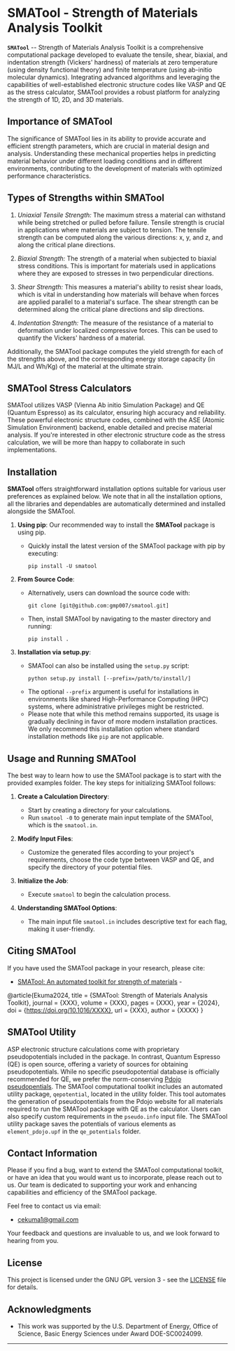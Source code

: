 # SMATool - Strength of Materials Analysis Toolkit 


**`SMATool`** -- Strength of Materials Analysis Toolkit is a comprehensive computational package developed to evaluate the tensile, shear, biaxial, and indentation strength (Vickers' hardness) of materials at zero temperature (using density functional theory) and finite temperature (using ab-initio molecular dynamics). Integrating advanced algorithms and leveraging the capabilities of well-established electronic structure codes like VASP and QE as the stress calculator, SMATool provides a robust platform for analyzing the strength of 1D, 2D, and 3D materials.

## Importance of SMATool
The significance of SMATool lies in its ability to provide accurate and efficient strength parameters, which are crucial in material design and analysis. Understanding these mechanical properties helps in predicting material behavior under different loading conditions and in different environments, contributing to the development of materials with optimized performance characteristics.

## Types of Strengths within SMATool
1. *Uniaxial Tensile Strength:* The maximum stress a material can withstand while being stretched or pulled before failure. Tensile strength is crucial in applications where materials are subject to tension. The tensile strength can be computed along the various directions: x, y, and z, and along the critical plane directions. 

2. *Biaxial Strength:* The strength of a material when subjected to biaxial stress conditions. This is important for materials used in applications where they are exposed to stresses in two perpendicular directions.

3. *Shear Strength:* This measures a material's ability to resist shear loads, which is vital in understanding how materials will behave when forces are applied parallel to a material's surface. The shear strength can be determined along the critical plane directions and slip directions. 


4. *Indentation Strength:* The measure of the resistance of a material to deformation under localized compressive forces. This can be used to quantify the Vickers' hardness of a material.

Additionally, the SMATool package computes the yield strength for each of the strengths above, and the corresponding energy storage capacity (in MJ/L and Wh/Kg) of the material at the ultimate strain. 

## SMATool Stress Calculators
SMATool utilizes VASP (Vienna Ab initio Simulation Package) and QE (Quantum Espresso) as its calculator, ensuring high accuracy and reliability. These powerful electronic structure codes, combined with the ASE (Atomic Simulation Environment) backend, enable detailed and precise material analysis. If you're interested in other electronic structure code as the stress calculation, we will be more than happy to collaborate in such implementations.


## Installation
**SMATool** offers straightforward installation options suitable for various user preferences as explained below. We note that in all the installation options, all the libraries and dependables are automatically determined and installed alongside the SMATool. 

1. **Using pip**: Our recommended way to install the **SMATool** package is using pip. 
   - Quickly install the latest version of the SMATool package with pip by executing: 
     ```
     pip install -U smatool
     ```

2. **From Source Code**:
   - Alternatively, users can download the source code with:
     ```
     git clone [git@github.com:gmp007/smatool.git]
     ```
   - Then, install SMATool by navigating to the master directory and running:
     ```
     pip install .
     ```

3. **Installation via setup.py**:
   - SMATool can also be installed using the `setup.py` script:
     ```
     python setup.py install [--prefix=/path/to/install/]
     ```
   - The optional `--prefix` argument is useful for installations in environments like shared High-Performance Computing (HPC) systems, where administrative privileges might be restricted.
   - Please note that while this method remains supported, its usage is gradually declining in favor of more modern installation practices. We only recommend this installation option where standard installation methods like `pip` are not applicable.
   
## Usage and Running SMATool

The best way to learn how to use the SMATool package is to start with the provided examples folder. The key steps for initializing SMATool follows:

1. **Create a Calculation Directory**:
   - Start by creating a directory for your calculations.
   - Run `smatool -0` to generate main input template of the SMATool, which is the `smatool.in`.

2. **Modify Input Files**:
   - Customize the generated files according to your project's requirements, choose the code type between VASP and QE, and specify the directory of your potential files. 

3. **Initialize the Job**:
   - Execute `smatool` to begin the calculation process.

4. **Understanding SMATool Options**:
   - The main input file `smatool.in` includes descriptive text for each flag, making it user-friendly.

## Citing SMATool
If you have used the SMATool package in your research, please cite:
  - [SMATool: An automated toolkit for strength of materials](https://doi.org/10.1016/XXXXX) - 

@article{Ekuma2024,
  title = {SMATool: Strength of Materials Analysis Toolkit},
  journal = {XXX},
  volume = {XXX},
  pages = {XXX},
  year = {2024},
  doi = {https://doi.org/10.1016/XXXX},
  url = {XXX},
  author = {XXXX}
}

## SMATool Utility
ASP electronic structure calculations come with proprietary pseudopotentials included in the package. In contrast, Quantum Espresso (QE) is open source, offering a variety of sources for obtaining pseudopotentials. While no specific pseudopotential database is officially recommended for QE, we prefer the norm-conserving [Pdojo pseudopentials](http://www.pseudo-dojo.org/). The SMATool computational toolkit includes an automated utility package, `qepotential`, located in the utility folder. This tool automates the generation of pseudopotentials from the Pdojo website for all materials required to run the SMATool package with QE as the calculator. Users can also specify custom requirements in the `pseudo.info` input file. The SMATool utility package saves the potentials of various elements as `element_pdojo.upf` in the `qe_potentials` folder.


## Contact Information
Please if you find a bug, want to extend the SMATool computational toolkit, or have an idea that you would want us to incorporate, please reach out to us. Our team is dedicated to supporting your work and enhancing capabilities and efficiency of the SMATool package.

Feel free to contact us via email:
- [cekuma1@gmail.com](mailto:cekuma1@gmail.com)

Your feedback and questions are invaluable to us, and we look forward to hearing from you.

## License

This project is licensed under the GNU GPL version 3 - see the [LICENSE](LICENSE) file for details.

## Acknowledgments

- This work was supported by the U.S. Department of Energy, Office of Science, Basic Energy Sciences under Award DOE-SC0024099.

---
